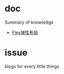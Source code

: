 # doc
Summary of knowledge

- [Flex弹性布局](https://github.com/cloudtian/blogs/blob/master/flex/index.md)


# issue
blogs for every little things
